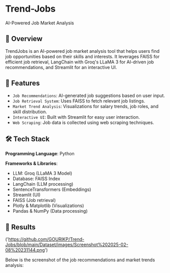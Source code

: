 # Trend-Jobs
AI-Powered Job Market Analysis

## 📌 Overview

TrendJobs is an AI-powered job market analysis tool that helps users find job opportunities based on their skills and interests. It leverages FAISS for efficient job retrieval, LangChain with Groq's LLaMA 3 for AI-driven job recommendations, and Streamlit for an interactive UI.

## 🚀 Features

- `Job Recommendations`: AI-generated job suggestions based on user input.
- `Job Retrieval System`: Uses FAISS to fetch relevant job listings.
- `Market Trend Analysis`: Visualizations for salary trends, job roles, and skill distribution.
- `Interactive UI`: Built with Streamlit for easy user interaction.
- `Web Scraping`: Job data is collected using web scraping techniques.

## 🛠️ Tech Stack

**Programming Language**: Python

**Frameworks & Libraries**:
- LLM: Groq (LLaMA 3 Model)
- Database: FAISS Index
- LangChain (LLM processing)
- SentenceTransformers (Embeddings)
- Streamlit (UI)
- FAISS (Job retrieval)
- Plotly & Matplotlib (Visualizations)
- Pandas & NumPy (Data processing)


## 📸 Results

('https://github.com/GOURIKP/Trend-Jobs/blob/main/Dataset/images/Screenshot%202025-02-08%20231144.png')

Below is the screenshot of the job recommendations and market trends analysis:
